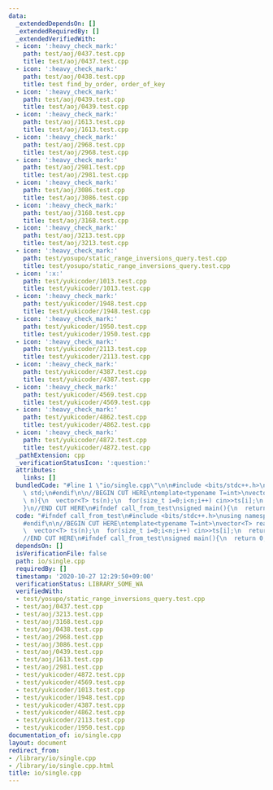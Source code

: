 ```yaml
---
data:
  _extendedDependsOn: []
  _extendedRequiredBy: []
  _extendedVerifiedWith:
  - icon: ':heavy_check_mark:'
    path: test/aoj/0437.test.cpp
    title: test/aoj/0437.test.cpp
  - icon: ':heavy_check_mark:'
    path: test/aoj/0438.test.cpp
    title: test find_by_order, order_of_key
  - icon: ':heavy_check_mark:'
    path: test/aoj/0439.test.cpp
    title: test/aoj/0439.test.cpp
  - icon: ':heavy_check_mark:'
    path: test/aoj/1613.test.cpp
    title: test/aoj/1613.test.cpp
  - icon: ':heavy_check_mark:'
    path: test/aoj/2968.test.cpp
    title: test/aoj/2968.test.cpp
  - icon: ':heavy_check_mark:'
    path: test/aoj/2981.test.cpp
    title: test/aoj/2981.test.cpp
  - icon: ':heavy_check_mark:'
    path: test/aoj/3086.test.cpp
    title: test/aoj/3086.test.cpp
  - icon: ':heavy_check_mark:'
    path: test/aoj/3168.test.cpp
    title: test/aoj/3168.test.cpp
  - icon: ':heavy_check_mark:'
    path: test/aoj/3213.test.cpp
    title: test/aoj/3213.test.cpp
  - icon: ':heavy_check_mark:'
    path: test/yosupo/static_range_inversions_query.test.cpp
    title: test/yosupo/static_range_inversions_query.test.cpp
  - icon: ':x:'
    path: test/yukicoder/1013.test.cpp
    title: test/yukicoder/1013.test.cpp
  - icon: ':heavy_check_mark:'
    path: test/yukicoder/1948.test.cpp
    title: test/yukicoder/1948.test.cpp
  - icon: ':heavy_check_mark:'
    path: test/yukicoder/1950.test.cpp
    title: test/yukicoder/1950.test.cpp
  - icon: ':heavy_check_mark:'
    path: test/yukicoder/2113.test.cpp
    title: test/yukicoder/2113.test.cpp
  - icon: ':heavy_check_mark:'
    path: test/yukicoder/4387.test.cpp
    title: test/yukicoder/4387.test.cpp
  - icon: ':heavy_check_mark:'
    path: test/yukicoder/4569.test.cpp
    title: test/yukicoder/4569.test.cpp
  - icon: ':heavy_check_mark:'
    path: test/yukicoder/4862.test.cpp
    title: test/yukicoder/4862.test.cpp
  - icon: ':heavy_check_mark:'
    path: test/yukicoder/4872.test.cpp
    title: test/yukicoder/4872.test.cpp
  _pathExtension: cpp
  _verificationStatusIcon: ':question:'
  attributes:
    links: []
  bundledCode: "#line 1 \"io/single.cpp\"\n\n#include <bits/stdc++.h>\nusing namespace\
    \ std;\n#endif\n\n//BEGIN CUT HERE\ntemplate<typename T=int>\nvector<T> read(size_t\
    \ n){\n  vector<T> ts(n);\n  for(size_t i=0;i<n;i++) cin>>ts[i];\n  return ts;\n\
    }\n//END CUT HERE\n#ifndef call_from_test\nsigned main(){\n  return 0;\n}\n#endif\n"
  code: "#ifndef call_from_test\n#include <bits/stdc++.h>\nusing namespace std;\n\
    #endif\n\n//BEGIN CUT HERE\ntemplate<typename T=int>\nvector<T> read(size_t n){\n\
    \  vector<T> ts(n);\n  for(size_t i=0;i<n;i++) cin>>ts[i];\n  return ts;\n}\n\
    //END CUT HERE\n#ifndef call_from_test\nsigned main(){\n  return 0;\n}\n#endif\n"
  dependsOn: []
  isVerificationFile: false
  path: io/single.cpp
  requiredBy: []
  timestamp: '2020-10-27 12:29:50+09:00'
  verificationStatus: LIBRARY_SOME_WA
  verifiedWith:
  - test/yosupo/static_range_inversions_query.test.cpp
  - test/aoj/0437.test.cpp
  - test/aoj/3213.test.cpp
  - test/aoj/3168.test.cpp
  - test/aoj/0438.test.cpp
  - test/aoj/2968.test.cpp
  - test/aoj/3086.test.cpp
  - test/aoj/0439.test.cpp
  - test/aoj/1613.test.cpp
  - test/aoj/2981.test.cpp
  - test/yukicoder/4872.test.cpp
  - test/yukicoder/4569.test.cpp
  - test/yukicoder/1013.test.cpp
  - test/yukicoder/1948.test.cpp
  - test/yukicoder/4387.test.cpp
  - test/yukicoder/4862.test.cpp
  - test/yukicoder/2113.test.cpp
  - test/yukicoder/1950.test.cpp
documentation_of: io/single.cpp
layout: document
redirect_from:
- /library/io/single.cpp
- /library/io/single.cpp.html
title: io/single.cpp
---
```

